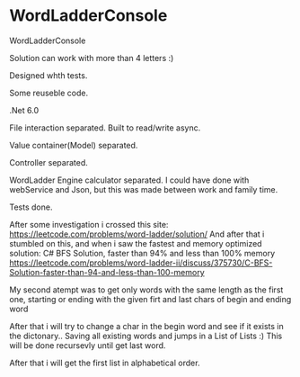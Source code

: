 # WordLadderConsole
WordLadderConsole

Solution can work with more than 4 letters :)

Designed whth tests.

Some reuseble code.


.Net 6.0

File interaction separated. Built to read/write async.

Value container(Model) separated.

Controller separated.

WordLadder Engine calculator separated.  I could have done with webService and Json, but this was made between work and family time.

Tests done.


After some investigation i crossed this site: https://leetcode.com/problems/word-ladder/solution/
And after that i stumbled on this, and when i saw the fastest and memory optimized solution:
C# BFS Solution, faster than 94% and less than 100% memory
https://leetcode.com/problems/word-ladder-ii/discuss/375730/C-BFS-Solution-faster-than-94-and-less-than-100-memory

My second atempt was to get only words with the same length as the first one, starting or ending with the given firt and last chars of begin and ending word

After that i will try to change a char in the begin word and see if it exists in the dictonary.. Saving all existing words and jumps in a List of Lists :)
This will be done recursevly until get last word.

After that i will get the first list in alphabetical order.


